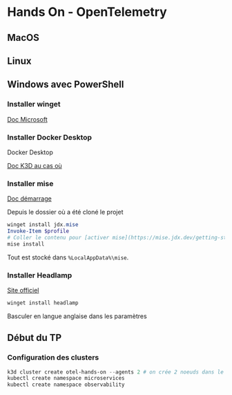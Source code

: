 # Hands On - OpenTelemetry

## MacOS

## Linux

## Windows avec PowerShell

### Installer winget

[Doc Microsoft](https://learn.microsoft.com/fr-fr/windows/package-manager/winget/)

### Installer Docker Desktop

Docker Desktop

[Doc K3D au cas où](https://k3d.io/stable/#other-installers)

### Installer mise

[Doc démarrage](https://mise.jdx.dev/getting-started.html)

Depuis le dossier où a été cloné le projet

```powershell
winget install jdx.mise
Invoke-Item $profile
# Coller le contenu pour [activer mise](https://mise.jdx.dev/getting-started.html#activate-mise)
mise install
```

Tout est stocké dans `%LocalAppData%\mise`.

### Installer Headlamp

[Site officiel](https://headlamp.dev/)

```powershell
winget install headlamp
```

Basculer en langue anglaise dans les paramètres

## Début du TP

### Configuration des clusters

```powershell
k3d cluster create otel-hands-on --agents 2 # on crée 2 noeuds dans le cluster pour "avoir un peu puissance"
kubectl create namespace microservices
kubectl create namespace observability
```
